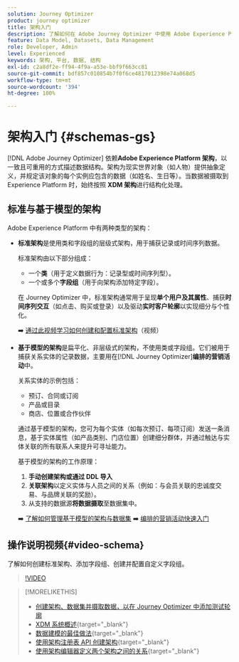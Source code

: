 ```yaml
---
solution: Journey Optimizer
product: journey optimizer
title: 架构入门
description: 了解如何在 Adobe Journey Optimizer 中使用 Adobe Experience Platform 架构
feature: Data Model, Datasets, Data Management
role: Developer, Admin
level: Experienced
keywords: 架构, 平台, 数据, 结构
exl-id: c2a8df2e-ff94-4f9a-a53e-bbf9f663cc81
source-git-commit: bdf857c010854b7f0f6ce4817012398e74a068d5
workflow-type: tm+mt
source-wordcount: '394'
ht-degree: 100%

---
```


# 架构入门 {#schemas-gs}

[!DNL Adobe Journey Optimizer] 依赖&#x200B;**Adobe Experience Platform 架构**，以一致且可重用的方式描述数据结构。架构为现实世界对象（如人物）提供抽象定义，并规定该对象的每个实例应包含的数据（如姓名、生日等）。当数据被摄取到 Experience Platform 时，始终按照 **XDM 架构**&#x200B;进行结构化处理。

## 标准与基于模型的架构

Adobe Experience Platform 中有两种类型的架构：

* **标准架构**&#x200B;是使用类和字段组的层级式架构，用于捕获记录或时间序列数据。

  标准架构由以下部分组成：

   * 一个&#x200B;**类**（用于定义数据行为：记录型或时间序列型）。
   * 一个或多个&#x200B;**字段组**（用于向架构添加特定字段）。

  在 Journey Optimizer 中，标准架构通常用于呈现&#x200B;**单个用户及其属性**、捕获&#x200B;**时间序列交互**（如点击、购买或登录）以及驱动&#x200B;**实时客户轮廓**&#x200B;以实现细分与个性化。

  ➡️ [通过此视频学习如何创建和配置标准架构](#video-schema)（视频）

* **基于模型的架构**&#x200B;是扁平化、非层级式的架构，不使用类或字段组。它们被用于捕获关系实体的记录数据，主要用在[!DNL Journey Optimizer]**编排的营销活动**&#x200B;中。

  关系实体的示例包括：
   * 预订、合同或订阅
   * 产品或目录
   * 商店、位置或合作伙伴

  通过基于模型的架构，您可为每个实体（如每次预订、每项订阅）发送一条消息，基于实体属性（如产品类别、门店位置）创建细分群体，并通过触达与实体关联的所有联系人来提升可寻址能力。

  基于模型的架构的工作原理：

   1. **手动创建架构或通过 DDL 导入**
   1. **关联架构**&#x200B;以定义实体与人员之间的关系（例如：与会员关联的忠诚度交易、与品牌关联的奖励）。
   1. 从支持的数据源&#x200B;**将数据摄取**&#x200B;至数据集中。

  ➡️ [了解如何管理基于模型的架构与数据集](../orchestrated/gs-schemas.md)
➡️ [编排的营销活动快速入门](../orchestrated/gs-schemas.md)

## 操作说明视频{#video-schema}

了解如何创建标准架构、添加字段组、创建并配置自定义字段组。

>[!VIDEO](https://video.tv.adobe.com/v/3416868?captions=chi_hans&quality=12)

>[!MORELIKETHIS]
>
>* [创建架构、数据集并摄取数据，以在 Journey Optimizer 中添加测试轮廓](../audience/creating-test-profiles.md)
>* [XDM 系统概述](https://experienceleague.adobe.com/docs/experience-platform/xdm/home.html?lang=zh-Hans){target="_blank"}
>* [数据建模的最佳做法](https://experienceleague.adobe.com/docs/experience-platform/xdm/schema/best-practices.html?lang=zh-Hans){target="_blank"}
>* [使用架构注册表 API 创建架构](https://experienceleague.adobe.com/docs/experience-platform/xdm/tutorials/create-schema-api.html?lang=zh-Hans){target="_blank"}
>* [使用架构编辑器定义两个架构之间的关系](https://experienceleague.adobe.com/docs/experience-platform/xdm/tutorials/relationship-ui.html?lang=zh-Hans){target="_blank"}
